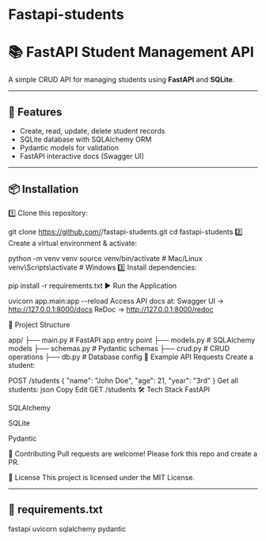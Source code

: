 # Fastapi-students
# 📚 FastAPI Student Management API

A simple CRUD API for managing students using **FastAPI** and **SQLite**.

---

## 🚀 Features
- Create, read, update, delete student records
- SQLite database with SQLAlchemy ORM
- Pydantic models for validation
- FastAPI interactive docs (Swagger UI)

---

## 📦 Installation

1️⃣ Clone this repository:

git clone https://github.com/<your-username>/fastapi-students.git
cd fastapi-students
2️⃣ Create a virtual environment & activate:


python -m venv venv
source venv/bin/activate   # Mac/Linux
venv\Scripts\activate      # Windows
3️⃣ Install dependencies:


pip install -r requirements.txt
▶️ Run the Application

uvicorn app.main:app --reload
Access API docs at:
Swagger UI → http://127.0.0.1:8000/docs
ReDoc → http://127.0.0.1:8000/redoc

📂 Project Structure


app/
 ├── main.py        # FastAPI app entry point
 ├── models.py      # SQLAlchemy models
 ├── schemas.py     # Pydantic schemas
 ├── crud.py        # CRUD operations
 ├── db.py          # Database config
📌 Example API Requests
Create a student:

POST /students
{
    "name": "John Doe",
    "age": 21,
    "year": "3rd"
}
Get all students:
json
Copy
Edit
GET /students
🛠 Tech Stack
FastAPI

SQLAlchemy

SQLite

Pydantic

🤝 Contributing
Pull requests are welcome! Please fork this repo and create a PR.

📜 License
This project is licensed under the MIT License.


---

## **📄 requirements.txt**
fastapi
uvicorn
sqlalchemy
pydantic


